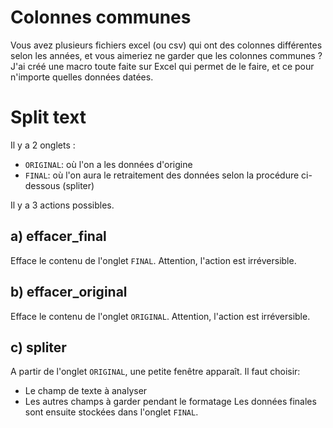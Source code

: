 # Colonnes communes
Vous avez plusieurs fichiers excel (ou csv) qui ont des colonnes différentes selon les années, et vous aimeriez ne garder que les colonnes communes ? J'ai créé une macro toute faite sur Excel qui permet de le faire, et ce pour n'importe quelles données datées.

# Split text
Il y a 2 onglets :
- `ORIGINAL`: où l'on a les données d'origine
- `FINAL`: où l'on aura le retraitement des données selon la procédure ci-dessous (spliter)

Il y a 3 actions possibles.

## a) effacer_final
Efface le contenu de l'onglet `FINAL`. Attention, l'action est irréversible.

## b) effacer_original
Efface le contenu de l'onglet `ORIGINAL`. Attention, l'action est irréversible.

## c) spliter
A partir de l'onglet `ORIGINAL`, une petite fenêtre apparaît. Il faut choisir:
- Le champ de texte à analyser
- Les autres champs à garder pendant le formatage
Les données finales sont ensuite stockées dans l'onglet `FINAL`.

